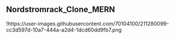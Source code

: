 <h2>Nordstromrack_Clone_MERN</h2>
!https://user-images.githubusercontent.com/70104100/211280099-cc3d597d-10a7-444a-a2d4-1dcd60dd9fb7.png
